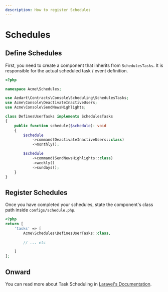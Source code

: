 ```yaml
---
description: How to register Schedules
---
```

# Schedules

## Define Schedules

First, you need to create a component that inherits from `SchedulesTasks`.
It is responsible for the actual scheduled task / event definition.

```php
<?php

namespace Acme\Schedules;

use Aedart\Contracts\Console\Scheduling\SchedulesTasks;
use Acme\Console\DeactivateInactiveUsers;
use Acme\Console\SendNewsHighlights;

class DefinesUserTasks implements SchedulesTasks
{
    public function schedule($schedule): void
    {
        $schedule
            ->command(DeactivateInactiveUsers::class)
            ->monthly();

        $schedule
            ->command(SendNewsHighlights::class)
            ->weekly()
            ->sundays();
    }
}
```

## Register Schedules

Once you have completed your schedules, state the component's class path inside `configs/schedule.php`.

```php
<?php
return [
    'tasks' => [
        Acme\Schedules\DefinesUserTasks::class,
        
        // ... etc

    ]
];
```

## Onward

You can read more about Task Scheduling in [Laravel's Documentation](https://laravel.com/docs/8.x/scheduling).
